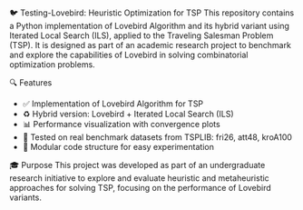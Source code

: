 🐦 Testing-Lovebird: Heuristic Optimization for TSP
This repository contains a Python implementation of Lovebird Algorithm and its hybrid variant using Iterated Local Search (ILS), applied to the Traveling Salesman Problem (TSP). It is designed as part of an academic research project to benchmark and explore the capabilities of Lovebird in solving combinatorial optimization problems.

🔍 Features
- ✅ Implementation of Lovebird Algorithm for TSP
- ♻️ Hybrid version: Lovebird + Iterated Local Search (ILS)
- 📊 Performance visualization with convergence plots
- 🧪 Tested on real benchmark datasets from TSPLIB: fri26, att48, kroA100
- 🔄 Modular code structure for easy experimentation

🎓 Purpose
This project was developed as part of an undergraduate research initiative to explore and evaluate heuristic and metaheuristic approaches for solving TSP, focusing on the performance of Lovebird variants.
